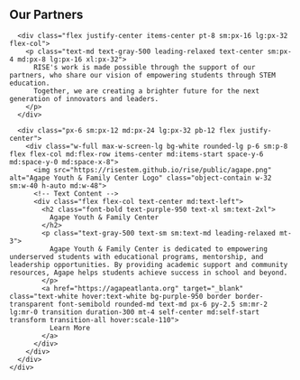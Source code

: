 <!-- Partners Section -->
  <section id="Partners" class="w-full px-6 sm:px-6 md:px-16 lg:px-24 mt-4 z-20 relative pb-12 scroll-mt-24">
    <div class="bg-white p-4 rounded-2xl border border-gray-300 shadow-md justify-center">
      <div class="flex justify-center text-center">
        <h2 class="text-3xl font-poppins font-semibold text-purple-950 md:text-4xl">
          Our <span class="font-extrabold">Partners</span>
        </h2>
      </div>

      <div class="flex justify-center items-center pt-8 sm:px-16 lg:px-32 flex-col">
        <p class="text-md text-gray-500 leading-relaxed text-center sm:px-4 md:px-8 lg:px-16 xl:px-32">
          RISE's work is made possible through the support of our partners, who share our vision of empowering students through STEM education.
          Together, we are creating a brighter future for the next generation of innovators and leaders. 
        </p>
      </div>

      <div class="px-6 sm:px-12 md:px-24 lg:px-32 pb-12 flex justify-center">
        <div class="w-full max-w-screen-lg bg-white rounded-lg p-6 sm:p-8 flex flex-col md:flex-row items-center md:items-start space-y-6 md:space-y-0 md:space-x-8">
          <img src="https://risestem.github.io/rise/public/agape.png" alt="Agape Youth & Family Center Logo" class="object-contain w-32 sm:w-40 h-auto md:w-48">
          <!-- Text Content -->
          <div class="flex flex-col text-center md:text-left">
            <h2 class="font-bold text-purple-950 text-xl sm:text-2xl">
              Agape Youth & Family Center
            </h2>
            <p class="text-gray-500 text-sm sm:text-md leading-relaxed mt-3">
              Agape Youth & Family Center is dedicated to empowering underserved students with educational programs, mentorship, and leadership opportunities. By providing academic support and community resources, Agape helps students achieve success in school and beyond.
            </p>
            <a href="https://agapeatlanta.org" target="_blank" class="text-white hover:text-white bg-purple-950 border border-transparent font-semibold rounded-md text-md px-6 py-2.5 sm:mr-2 lg:mr-0 transition duration-300 mt-4 self-center md:self-start transform transition-all hover:scale-110">
              Learn More
            </a>
          </div>
        </div>
      </div>
    </div>
  </section>
